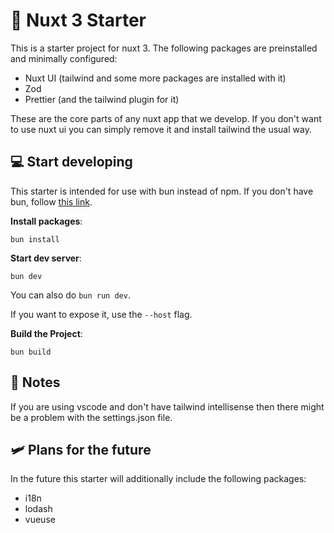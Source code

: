 # 🚀 Nuxt 3 Starter

This is a starter project for nuxt 3. The following packages are preinstalled and minimally configured:

-   Nuxt UI (tailwind and some more packages are installed with it)
-   Zod
-   Prettier (and the tailwind plugin for it)

These are the core parts of any nuxt app that we develop. If you don't want to use nuxt ui you can simply remove it and install tailwind the usual way.

## 💻 Start developing

This starter is intended for use with bun instead of npm. If you don't have bun, follow [this link](https://bun.sh/docs/installation).

**Install packages**:

```
bun install
```

**Start dev server**:

```
bun dev
```

You can also do `bun run dev`.

If you want to expose it, use the `--host` flag.

**Build the Project**:

```
bun build
```

## 📝 Notes

If you are using vscode and don't have tailwind intellisense then there might be a problem with the settings.json file.

## 🛩️ Plans for the future

In the future this starter will additionally include the following packages:

- i18n
- lodash
- vueuse